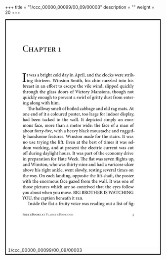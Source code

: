 +++
title = "1/ccc_00000_00099/00_09/00003"
description = ""
weight = 20
+++

<table style="border:2px solid black;max-width:800px;max-height:800px;" 
><tr><td>
<img class="center-fit-jpg"
src="/jpg_/out_jpg_1984__003.jpg">
1/ccc_00000_00099/00_09/00003
</img></td></tr></table>
